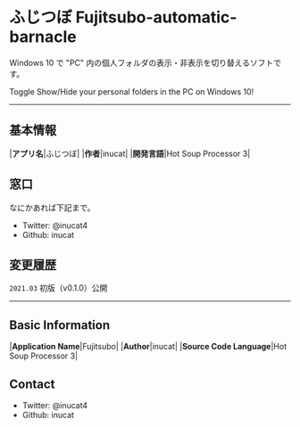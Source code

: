 # ふじつぼ Fujitsubo-automatic-barnacle

Windows 10 で "PC" 内の個人フォルダの表示・非表示を切り替えるソフトです。

Toggle Show/Hide your personal folders in the PC on Windows 10!

---

## 基本情報

|**アプリ名**|ふじつぼ|
|**作者**|inucat|
|**開発言語**|Hot Soup Processor 3|

## 窓口

なにかあれば下記まで。
- Twitter: @inucat4
- Github: inucat

## 変更履歴
`2021.03` 初版（v0.1.0）公開

---

## Basic Information

|**Application Name**|Fujitsubo|
|**Author**|inucat|
|**Source Code Language**|Hot Soup Processor 3|

## Contact
- Twitter: @inucat4
- Github: inucat
